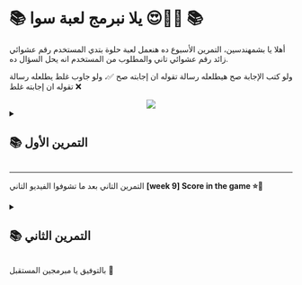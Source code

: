 # 📚 يلا نبرمج لعبة سوا 😍🧑‍💻 📚

أهلا يا بشمهندسين، التمرين الأسبوع ده هنعمل لعبة حلوة بتدي المستخدم رقم عشوائي زائد رقم عشوائي تاني والمطلوب من المستخدم انه يحل السؤال ده.

ولو كتب الإجابة صح هيطلعله رسالة تقوله ان إجابته صح ✅، ولو جاوب غلط يطلعله رسالة تقوله ان إجابته غلط ❌

<div align="center">
    <img src="https://user-images.githubusercontent.com/73097560/115834477-dbab4500-a447-11eb-908a-139a6edaec5c.gif" />
</div>


<details>
    <summary><h2>📚 التمرين الأول</h2></summary>

هتاخدوا الكود ده copy وتعملوا paste عندكم في الكود وتشتغلوا عليه زي ما وضحتلكم في الفيديو

```c
#include <cs50.h>
#include <stdio.h>
#include <stdlib.h>
#include <time.h>

/*
لازم تعمل تهيئة للدالة دي في بداية ال
main
علشان الأمر اللي بيجيب رقم عشوائي يشتغل معاك صح
*/
void start_random()
{
    srand(time(NULL));
}

/*
الفنكشن دي وظيفتها انها هتجيب رقم عشوائي بين قيمتين أنا هحددهم
min & max
مثلا ممكن اجيب رقم عشوائي بين 30 & 100
*/
int get_random_number(int min, int max)
{
    return rand() % (max - min + 1) + min;
}


int main()
{
    start_random();

}
```
</details>

---
التمرين التاني بعد ما تشوفوا الفيديو التاني **[week 9] Score in the game ⭐️💯**

<details>
    <summary><h2>📚 التمرين الثاني</h2></summary>

المطلوب في التمرين ده بعد ما نشوف الفيديو التاني اننا هنطور في اللعبة بتاعتنا بقى علشان نخليها لعبة ممتعة ويبقى فيها Score (درجات) على حسب عدد الأسئلة اللي جاوبتها صح.

---

## المطلوب:

- هنضيف متغير اسمه `score` هنحسب فيه درجة المستخدم
- **لو جاوب على السؤال صح، هنزود الاسكور بواحد**
- **ولو جاوب غلط هنزود الاسكور بصفر!**
- هنشتغل بنفس الطريقة اللي في الفيديو **(باستخدام الفنكشن)**

</details>

بالتوفيق يا مبرمجين المستقبل 💙


